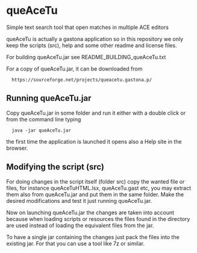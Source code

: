 # queAceTu

Simple text search tool that open matches in multiple ACE editors

queAceTu is actually a gastona application so in this repository
we only keep the scripts (src), help and some other readme and 
license files.
   
For building queAceTu.jar see README_BUILDING_queAceTu.txt
   
For a copy of queAceTu.jar, it can be downloaded from

      https://sourceforge.net/projects/queacetu.gastona.p/

## Running queAceTu.jar

Copy queAceTu.jar in some folder and run it either with a double click
or from the command line typing
   
      java -jar queAceTu.jar
      
the first time the application is launched it opens also a Help site in the browser.

## Modifying the script (src)

For doing changes in the script itself (folder src) copy the wanted file or files, for instance
queAceTuHTML.lsx, queAceTu.gast etc, you may extract them also from queAceTu.jar and put them
in the same folder. Make the desired modifications and test it just running queAceTu.jar.

Now on launching queAceTu.jar the changes are taken into account because when loading scripts
or resources the files found in the directory are used instead of loading the equivalent 
files from the jar. 

To have a single jar containing the changes just pack the files into the existing jar. For that
you can use a tool like 7z or similar.
